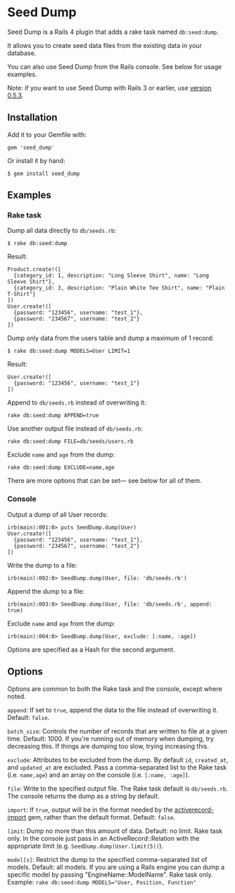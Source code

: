 Seed Dump
========

Seed Dump is a Rails 4 plugin that adds a rake task named `db:seed:dump`.

It allows you to create seed data files from the existing data in your database.

You can also use Seed Dump from the Rails console. See below for usage examples.

Note: if you want to use Seed Dump with Rails 3 or earlier, use [version 0.5.3](http://rubygems.org/gems/seed_dump/versions/0.5.3).

Installation
------------

Add it to your Gemfile with:

    gem 'seed_dump'

Or install it by hand:

    $ gem install seed_dump

Examples
--------

### Rake task

Dump all data directly to `db/seeds.rb`:

    $ rake db:seed:dump

Result:

    Product.create!([
      {category_id: 1, description: "Long Sleeve Shirt", name: "Long Sleeve Shirt"},
      {category_id: 3, description: "Plain White Tee Shirt", name: "Plain T-Shirt"}
    ])
    User.create!([
      {password: "123456", username: "test_1"},
      {password: "234567", username: "test_2"}
    ])

Dump only data from the users table and dump a maximum of 1 record:

    $ rake db:seed:dump MODELS=User LIMIT=1

Result:

    User.create!([
      {password: "123456", username: "test_1"}
    ])

Append to `db/seeds.rb` instead of overwriting it:

    rake db:seed:dump APPEND=true

Use another output file instead of `db/seeds.rb`:

    rake db:seed:dump FILE=db/seeds/users.rb

Exclude `name` and `age` from the dump:

    rake db:seed:dump EXCLUDE=name,age

There are more options that can be set— see below for all of them.

### Console

Output a dump of all User records:

    irb(main):001:0> puts SeedDump.dump(User)
    User.create!([
      {password: "123456", username: "test_1"},
      {password: "234567", username: "test_2"}
    ])

Write the dump to a file:

    irb(main):002:0> SeedDump.dump(User, file: 'db/seeds.rb')

Append the dump to a file:

    irb(main):003:0> SeedDump.dump(User, file: 'db/seeds.rb', append: true)

Exclude `name` and `age` from the dump:

    irb(main):004:0> SeedDump.dump(User, exclude: [:name, :age])

Options are specified as a Hash for the second argument.

Options
-------

Options are common to both the Rake task and the console, except where noted.

`append`: If set to `true`, append the data to the file instead of overwriting it. Default: `false`.

`batch_size`: Controls the number of records that are written to file at a given time. Default: 1000. If you're running out of memory when dumping, try decreasing this. If things are dumping too slow, trying increasing this.

`exclude`: Attributes to be excluded from the dump. By default `id`, `created_at`, and `updated_at` are excluded. Pass a comma-separated list to the Rake task (i.e. `name,age`) and an array on the console (i.e. `[:name, :age]`).

`file`: Write to the specified output file. The Rake task default is `db/seeds.rb`. The console returns the dump as a string by default.

`import`: If `true`, output will be in the format needed by the [activerecord-import](https://github.com/zdennis/activerecord-import) gem, rather than the default format. Default: `false`.

`limit`: Dump no more than this amount of data. Default: no limit. Rake task only. In the console just pass in an ActiveRecord::Relation with the appropriate limit (e.g. `SeedDump.dump(User.limit(5))`).

`model[s]`: Restrict the dump to the specified comma-separated list of models. Default: all models. If you are using a Rails engine you can dump a specific model by passing "EngineName::ModelName". Rake task only. Example: `rake db:seed:dump MODELS="User, Position, Function"`
